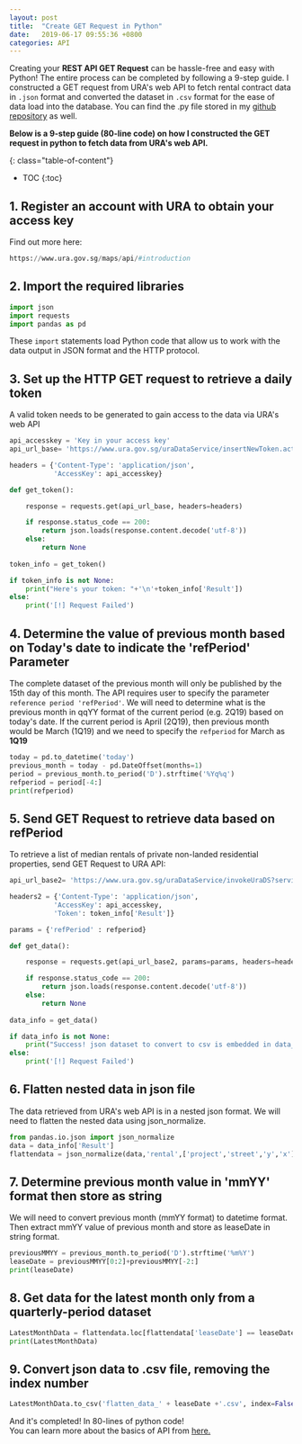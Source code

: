 ```yaml
---
layout: post
title:  "Create GET Request in Python"
date:   2019-06-17 09:55:36 +0800
categories: API 
---
```

Creating your **REST API GET Request** can be hassle-free and easy with Python! The entire process can be completed by following a 9-step guide. I constructed a GET request from URA's web API to fetch rental contract data in `.json` format and converted the dataset in `.csv` format for the ease of data load into the database. You can find the .py file stored in my [github repository][gitrepo] as well.

**Below is a 9-step guide (80-line code) on how I constructed the GET request in python to fetch data from URA's web API.**

{: class="table-of-content"}
* TOC
{:toc}

## 1. Register an account with URA to obtain your access key
Find out more here:
```python
https://www.ura.gov.sg/maps/api/#introduction
```

## 2.  Import the required libraries
```python
import json
import requests
import pandas as pd
```
These `import` statements load Python code that allow us to work with the data output in JSON format and the HTTP protocol. <br>

## 3. Set up the HTTP GET request to retrieve a daily token
A valid token needs to be generated to gain access to the data via URA's web API

```python
api_accesskey = 'Key in your access key'
api_url_base= 'https://www.ura.gov.sg/uraDataService/insertNewToken.action'

headers = {'Content-Type': 'application/json',
           'AccessKey': api_accesskey}

def get_token():

    response = requests.get(api_url_base, headers=headers)

    if response.status_code == 200:
        return json.loads(response.content.decode('utf-8'))
    else:
        return None
    
token_info = get_token()

if token_info is not None:
    print("Here's your token: "+'\n'+token_info['Result'])    
else:
    print('[!] Request Failed')
```


## 4. Determine the value of previous month based on Today's date to indicate the 'refPeriod' Parameter
The complete dataset of the previous month will only be published by the 15th day of this month. The API requires user to specify the parameter `reference period 'refPeriod'`. We will need to determine what is the previous month in qqYY format of the current period (e.g. 2Q19) based on today's date. If the current period is April (2Q19), then previous month would be March (1Q19) and we need to specify the `refperiod` for March as **1Q19**

```python
today = pd.to_datetime('today')
previous_month = today - pd.DateOffset(months=1)
period = previous_month.to_period('D').strftime('%Yq%q')
refperiod = period[-4:]
print(refperiod)
```

## 5. Send GET Request to retrieve data based on refPeriod
To retrieve a list of median rentals of private non-landed residential properties, send GET Request to URA API:
```python
api_url_base2= 'https://www.ura.gov.sg/uraDataService/invokeUraDS?service=PMI_Resi_Rental&'

headers2 = {'Content-Type': 'application/json',
           'AccessKey': api_accesskey,
           'Token': token_info['Result']}

params = {'refPeriod' : refperiod}

def get_data():

    response = requests.get(api_url_base2, params=params, headers=headers2)

    if response.status_code == 200:
        return json.loads(response.content.decode('utf-8'))
    else:
        return None
    
data_info = get_data()

if data_info is not None:
    print("Success! json dataset to convert to csv is embedded in data_info['Result']")   
else:
    print('[!] Request Failed')
```

## 6. Flatten nested data in json file
The data retrieved from URA's web API is in a nested json format. We will need to flatten the nested data using json_normalize.

```python
from pandas.io.json import json_normalize
data = data_info['Result']
flattendata = json_normalize(data,'rental',['project','street','y','x'],errors='ignore')
```

## 7.  Determine previous month value in 'mmYY' format then store as string 
We will need to convert previous month (mmYY format) to datetime format. Then extract mmYY value of previous month and store as leaseDate in string format.

```python
previousMMYY = previous_month.to_period('D').strftime('%m%Y')
leaseDate = previousMMYY[0:2]+previousMMYY[-2:]
print(leaseDate)
```
## 8. Get data for the latest month only from a quarterly-period dataset

```python
LatestMonthData = flattendata.loc[flattendata['leaseDate'] == leaseDate]
print(LatestMonthData)
```
## 9. Convert json data to .csv file, removing the index number

```python
LatestMonthData.to_csv('flatten_data_' + leaseDate +'.csv', index=False)
```

And it's completed! In 80-lines of python code! <br>
You can learn more about the basics of API from [here.][RESTful API]



[gitrepo]: https://github.com/jamieqianhui/URA_API_GETrequest
[RESTful API]: https://restful.io/an-introduction-to-api-s-cee90581ca1b
